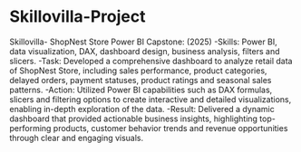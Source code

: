 # Skillovilla-Project
Skillovilla- ShopNest Store Power BI Capstone: (2025)
-Skills: Power BI, data visualization, DAX, dashboard design, business analysis, filters and slicers.
-Task: Developed a comprehensive dashboard to analyze retail data of ShopNest Store, including sales performance, product categories, delayed orders, payment statuses, product ratings and seasonal sales patterns.
-Action: Utilized Power BI capabilities such as DAX formulas, slicers and filtering options to create interactive and detailed visualizations, enabling in-depth exploration of the data.
-Result: Delivered a dynamic dashboard that provided actionable business insights, highlighting top-performing products, customer behavior trends and revenue opportunities through clear and engaging visuals.
